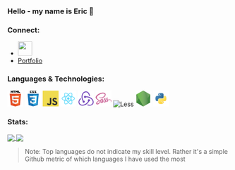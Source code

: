 ### Hello - my name is Eric 👋

### Connect: 
- [<img height="32" width="32" src="https://cdn.jsdelivr.net/npm/simple-icons@v3/icons/linkedin.svg" />](https://www.linkedin.com/in/erferguson/)
- [Portfolio](https://erferguson.com/)

### Languages & Technologies: 
<img src=https://raw.githubusercontent.com/github/explore/80688e429a7d4ef2fca1e82350fe8e3517d3494d/topics/html/html.png height=36px width=36px alt="HTML"/> <img src=https://raw.githubusercontent.com/github/explore/80688e429a7d4ef2fca1e82350fe8e3517d3494d/topics/css/css.png height=36px width=36px alt="CSS"/> <img src=https://raw.githubusercontent.com/github/explore/80688e429a7d4ef2fca1e82350fe8e3517d3494d/topics/javascript/javascript.png height=36px width=36px alt="Javascript"/> <img src=https://raw.githubusercontent.com/github/explore/80688e429a7d4ef2fca1e82350fe8e3517d3494d/topics/react/react.png height=36px width=36px alt="React"/> <img src=https://raw.githubusercontent.com/github/explore/80688e429a7d4ef2fca1e82350fe8e3517d3494d/topics/redux/redux.png height=36px width=36px alt="Redux"/> <img src=https://raw.githubusercontent.com/github/explore/80688e429a7d4ef2fca1e82350fe8e3517d3494d/topics/sass/sass.png height=36px width=36px alt="SASS"/> <img src=https://btwicode.com/static/media/less_icon.7595e22f.svg height=36px width=36px alt="Less"/> <img src=https://raw.githubusercontent.com/github/explore/80688e429a7d4ef2fca1e82350fe8e3517d3494d/topics/nodejs/nodejs.png height=36px width=36px alt="Node.js"/> <img src=https://raw.githubusercontent.com/github/explore/80688e429a7d4ef2fca1e82350fe8e3517d3494d/topics/python/python.png height=36px width=36px alt="Python"/>

### Stats:
<a href="https://github.com/anuraghazra/github-readme-stats">
  <img align="center" src="https://github-readme-stats.vercel.app/api?username=erferguson&theme=nightowl&show_icons=true" />
</a>
<a href="https://github.com/anuraghazra/convoychat">
  <img align="center" src="https://github-readme-stats.vercel.app/api/top-langs/?username=erferguson&theme=nightowl&layout=compact" />
</a>
<br>

> Note:
> Top languages do not indicate my skill level. Rather it's a simple Github metric of which languages I have used the most

<!-- https://github.com/anuraghazra/github-readme-stats -->
<!-- https://github.com/anuraghazra/anuraghazra/blob/master/README.md -->
<!--https://github.com/anuraghazra/github-readme-stats/blob/master/themes/README.md-->
